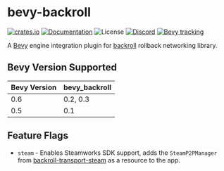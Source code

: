 # bevy-backroll

[![crates.io](https://img.shields.io/crates/v/bevy-backroll.svg)](https://crates.io/crates/bevy-backroll)
[![Documentation](https://docs.rs/bevy-backroll/badge.svg)](https://docs.rs/bevy-backroll)
![License](https://img.shields.io/crates/l/bevy-backroll)
[![Discord](https://img.shields.io/discord/151219753434742784.svg?label=&logo=discord&logoColor=ffffff&color=7389D8&labelColor=6A7EC2)](https://discord.gg/VuZhs9V)
[![Bevy tracking](https://img.shields.io/badge/Bevy%20tracking-released%20version-lightblue)](https://github.com/bevyengine/bevy/blob/main/docs/plugins_guidelines.md#main-branch-tracking)

A [Bevy](https://bevyengine.com) engine integration plugin for [backroll](https://crates.io/crates/backroll)
rollback networking library.

## Bevy Version Supported

|Bevy Version|bevy\_backroll|
|:-----------|:-------------|
|0.6         |0.2, 0.3      |
|0.5         |0.1           |

## Feature Flags

 - `steam` - Enables Steamworks SDK support, adds the `SteamP2PManager` from
   [backroll-transport-steam](https://crates.io/crates/bevy-backroll) as a
   resource to the app.
